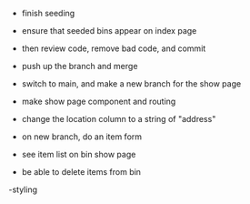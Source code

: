 - finish seeding
- ensure that seeded bins appear on index page
- then review code, remove bad code, and commit
- push up the branch and merge
- switch to main, and make a new branch for the show page
- make show page component and routing 

- change the location column to a string of "address"

- on new branch, do an item form
- see item list on bin show page 
- be able to delete items from bin 

-styling